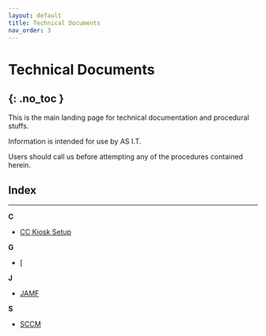 ```yaml
---
layout: default
title: Technical Documents
nav_order: 3
---
```


# Technical Documents
{: .no_toc }
---

This is the main landing page for technical documentation and procedural stuffs.

Information is intended for use by AS I.T.

Users should call us before attempting any of the procedures contained herein.



## Index
---

**C**

- [CC Kiosk Setup](https://tanhenry1999.github.io/ex-user-guides/docs/tech-docs/cc-kiosk-setup/)

**G**

- [

**J**

- [JAMF](https://tanhenry1999.github.io/ex-user-guides/docs/tech-docs/JAMF/)

**S**

- [SCCM](https://tanhenry1999.github.io/ex-user-guides/docs/tech-docs/SCCM/)

